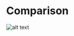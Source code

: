 # Comparison
![alt text](https://raw.githubusercontent.com/praveenkumar-outlook/AngularVsReact/master/docs/Comparison/comparison.png)